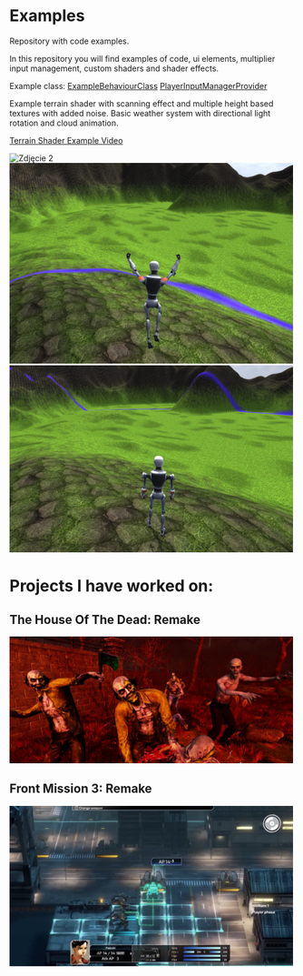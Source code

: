 # Examples
Repository with code examples.

In this repository you will find examples of code, ui elements, multiplier input management, custom shaders and shader effects.

Example class:
[ExampleBehaviourClass](https://github.com/Daniel1x/Examples/blob/main/Assets/Code/ExampleBehaviourClass.cs)
[PlayerInputManagerProvider](https://github.com/Daniel1x/Examples/blob/main/Assets/Code/Player/PlayerInputManagerProvider.cs)

Example terrain shader with scanning effect and multiple height based textures with added noise.
Basic weather system with directional light rotation and cloud animation.

[Terrain Shader Example Video](https://www.youtube.com/watch?v=8upf36Ew92E)

<img src="https://github.com/Daniel1x/Examples/blob/main/Assets/Content/Preview/t_Preview5.png" alt="Zdjęcie 2" width="500"/>

<img src="https://github.com/Daniel1x/Examples/blob/main/Assets/Content/Preview/t_Preview1.png" alt="Zdjęcie 1" width="500"/>

<img src="https://github.com/Daniel1x/Examples/blob/main/Assets/Content/Preview/t_Preview2.png" alt="Zdjęcie 2" width="500"/>

# Projects I have worked on:

## The House Of The Dead: Remake

<img src="https://github.com/Daniel1x/Examples/blob/main/Assets/Content/Preview/t_Preview3.png" alt="Zdjęcie 3" width="500"/>

## Front Mission 3: Remake

<img src="https://github.com/Daniel1x/Examples/blob/main/Assets/Content/Preview/t_Preview4.png" alt="Zdjęcie 4" width="500"/>
